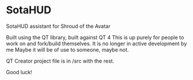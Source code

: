 # SotaHUD
SotaHUD assistant for Shroud of the Avatar

Built using the QT library, built against QT 4
This is up purely for people to work on and fork/build themselves.
It is no longer in active development by me
Maybe it will be of use to someone, maybe not.

QT Creator project file is in /src with the rest.

Good luck!
